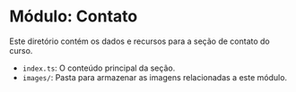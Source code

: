 # Módulo: Contato
Este diretório contém os dados e recursos para a seção de contato do curso.
- `index.ts`: O conteúdo principal da seção.
- `images/`: Pasta para armazenar as imagens relacionadas a este módulo.